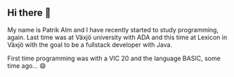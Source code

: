 ## Hi there 👋

My name is Patrik Alm and I have recently started to study programming, again. Last time was at Växjö university with ADA and this time at Lexicon in Växjö with the goal to be a fullstack developer with Java.

First time programming was with a VIC 20 and the language BASIC, some time ago... 😄


<!--
**Patrik-Alm/Patrik-Alm** is a ✨ _special_ ✨ repository because its `README.md` (this file) appears on your GitHub profile.

Here are some ideas to get you started:

- 🔭 I’m currently working on ...
- 🌱 I’m currently learning ...
- 👯 I’m looking to collaborate on ...
- 🤔 I’m looking for help with ...
- 💬 Ask me about ...
- 📫 How to reach me: ...
- 😄 Pronouns: ...
- ⚡ Fun fact: ...
-->
